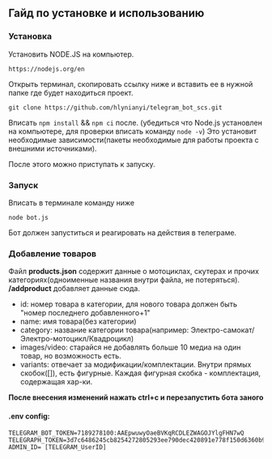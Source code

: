 ## Гайд по установке и использованию

### Установка

Установить NODE.JS на компьютер.

```
https://nodejs.org/en
```

Открыть терминал, скопировать ссылку ниже и вставить ее в нужной папке где будет находиться проект.

```
git clone https://github.com/hlynianyi/telegram_bot_scs.git
```

Вписать `npm install` && `npm ci` после. (убедиться что Node.js установлен на компьютере, для проверки вписать команду `node -v`)
Это установит необходимые зависимости(пакеты необходимые для работы проекта с внешними источниками).

После этого можно приступать к запуску.

### Запуск

Вписать в терминале команду ниже

```
node bot.js
```

Бот должен запуститься и реагировать на действия в телеграме.

### Добавление товаров

Файл **products.json** содержит данные о мотоциклах, скутерах и прочих категориях(одноименные названия внутри файла, не потеряться).
**/addproduct** добавляет данные сюда.

- id: номер товара в категории, для нового товара должен быть "номер последнего добавленного+1"
- name: имя товара(без категории)
- category: название категории товара(например: Электро-самокат/Электро-мотоцикл/Квадроцикл)
- images/video: старайся не добавлять больше 10 медиа на один товар, но возможность есть.
- variants: отвечает за модификации/комплектации. Внутри прямых скобок([]), есть фигурные. Каждая фигурная скобка - комплектация, содержащая хар-ки.

**После внесения изменений нажать ctrl+c и перезапустить бота заного**

#### .env config:

```
TELEGRAM_BOT_TOKEN=7189278100:AAEpwuwyOaeBVKqRCDLEZWAGOJYlgFHN7wQ
TELEGRAPH_TOKEN=3d7c6486245cb8254272805293ee790dec420891e778f150d6360b95c390
ADMIN_ID= [TELEGRAM_UserID]
```
